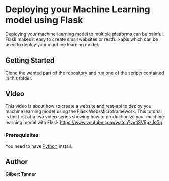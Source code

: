 # Deploying your Machine Learning model using Flask

Deploying your machine learning model to multiple platforms can be painful. Flask makes it easy to create small websites or restfull-apis which can be used to deploy your machine learning model.

## Getting Started

Clone the wanted part of the repository and run one of the scripts contained in this folder.

## Video
This video is about how to create a website and rest-api to deploy you machine learning model using the Flask Web-Microframework. This tutorial is the first of a two video series showing how to productionize your machine learning model with Flask
https://www.youtube.com/watch?v=tjSV6pzJsGg

### Prerequisites

You need to have [Python](https://www.python.org/) install.  

## Author
 **Gilbert Tanner**
